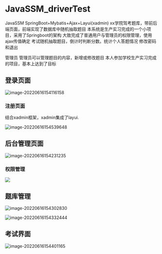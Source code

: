 # JavaSSM_driverTest
JavaSSM SpringBoot+Mybatis+Ajax+Layui(xadmin)
xx学院驾考题库，带前后端页面，前端实现了数据库中随机抽取题目
本系统是生产实习完成的一个小项目，采用了Springboot的架构
大致完成了普通用户与管理员的权限管理，使用ajax传值确定
考试随机抽取题目，倒计时判断分数。统计个人答题情况
修改密码和退出

管理员
管理员可以管理题目的内容，新增或修改题目
本人参加学校生产实习完成的项目，基本上达到了目标

## 登录页面

![image-20220616154116158](https://zjyutan.oss-cn-huhehaote.aliyuncs.com/img/image-20220616154116158.png)

### 注册页面

结合xadmin框架，xadmin集成了layui.

![image-20220616154539648](https://zjyutan.oss-cn-huhehaote.aliyuncs.com/img/image-20220616154539648.png)

## 后台管理页面

![image-20220616154231235](https://zjyutan.oss-cn-huhehaote.aliyuncs.com/img/image-20220616154231235.png)

### 权限管理

![](https://zjyutan.oss-cn-huhehaote.aliyuncs.com/img/image-20220616154455653.png)

## 题库管理

![image-20220616154302830](https://zjyutan.oss-cn-huhehaote.aliyuncs.com/img/image-20220616154302830.png)

![image-20220616154332444](https://zjyutan.oss-cn-huhehaote.aliyuncs.com/img/image-20220616154332444.png)

## 考试界面

![image-20220616154401165](https://zjyutan.oss-cn-huhehaote.aliyuncs.com/img/image-20220616154401165.png)

